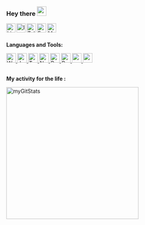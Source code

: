
### Hey there <img src="https://media.giphy.com/media/hvRJCLFzcasrR4ia7z/giphy.gif" width="25px">

<a href="https://www.linkedin.com/in/nastyagrigorieva/">
  <img align="left" alt="Linkdin" width="24px" src="https://github.com/NastyaGrigorieva/icons/blob/main/linkedin.png" />
</a>
<a href="https://www.instagram.com/nastase_grig/">
  <img align="left" alt="Instagram" width="24px" src="https://github.com/NastyaGrigorieva/icons/blob/main/instagram.png" />
</a>
<a href="https://t.me/GrigorievaAnastasy">
  <img align="left" alt="Telegram" width="24px" src="https://github.com/NastyaGrigorieva/icons/blob/main/telegram.png" />
</a>
<a href="https://m.facebook.com/profile.php">
  <img align="left" alt="Facebook" width="24px" src="https://github.com/NastyaGrigorieva/icons/blob/main/facebook.png" />
</a>
<a href="mailto:nastya.grigoreva1502@gmail.com">
  <img align="left" alt="Mail" width="24px" src="https://github.com/NastyaGrigorieva/icons/blob/main/gmail.png" />
</a>

<br />
<br />

**Languages and Tools:**  

<a href="https://github.com/NastyaGrigorieva/icons/blob/main/skils/WebStorm.png">
  <img height="25" title="WebStorm" src="https://github.com/NastyaGrigorieva/icons/blob/main/skils/WebStorm.png">
</a>
<!-- <a href="https://github.com/NastyaGrigorieva/icons/blob/main/skils/VisualStudioCode.png">
  <img height="25" title="VSC" src="https://github.com/NastyaGrigorieva/icons/blob/main/skils/VisualStudioCode.png">
</a> -->
<a href="https://github.com/NastyaGrigorieva/icons/blob/main/skils/JavaScript.png">
  <img height="25" title="JavaScript" src="https://github.com/NastyaGrigorieva/icons/blob/main/skils/JavaScript.png">
</a>
<a href="https://github.com/NastyaGrigorieva/icons/blob/main/skils/TypeScript.png">
  <img height="25" title="TypeScript" src="https://github.com/NastyaGrigorieva/icons/blob/main/skils/TypeScript.png">
</a>
<a href="https://github.com/NastyaGrigorieva/icons/blob/main/skils/NodeJS.png">
  <img height="25" title="NodeJs" src="https://github.com/NastyaGrigorieva/icons/blob/main/skils/NodeJS.png">
</a>
<!-- <a href="https://github.com/NastyaGrigorieva/icons/blob/main/skils/MongoDB.png">
  <img height="25" title="MongoDB" src="https://github.com/NastyaGrigorieva/icons/blob/main/skils/MongoDB.png">
</a> -->
<!-- <a href="https://github.com/NastyaGrigorieva/icons/blob/main/skils/MySQL.png">
  <img height="25" title="MySQL" src="https://github.com/NastyaGrigorieva/icons/blob/main/skils/MySQL.png">
</a> -->

<a href="https://github.com/NastyaGrigorieva/icons/blob/main/skils/React.png">
  <img height="25" title="React" src="https://github.com/NastyaGrigorieva/icons/blob/main/skils/React.png">
</a>
<a href="https://github.com/NastyaGrigorieva/icons/blob/main/skils/Redux.png">
  <img height="25" title="Redux" src="https://github.com/NastyaGrigorieva/icons/blob/main/skils/Redux.png">
</a>

<a href="https://github.com/NastyaGrigorieva/icons/blob/main/skils/yarn.png">
  <img height="25" title="yarn" src="https://github.com/NastyaGrigorieva/icons/blob/main/skils/yarn.png">
</a>
<a href="https://github.com/NastyaGrigorieva/icons/blob/main/skils/npm.png">
  <img height="25" title="npm" src="https://github.com/NastyaGrigorieva/icons/blob/main/skils/npm.png">
</a>

<br />
<br />

**My activity for the life :**

<div> 
  <img width="350px" src="https://github-readme-stats.vercel.app/api?username=NastyaGrigorieva&show_icons=true" alt="myGitStats" > 
</div>
